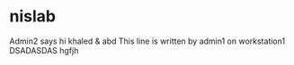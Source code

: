 # nislab
Admin2 says hi
khaled & abd
This line is written by admin1 on workstation1
DSADASDAS
hgfjh
